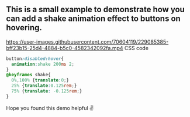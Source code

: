 ## This is a small example to demonstrate how you can add a shake animation effect to buttons on hovering. 
https://user-images.githubusercontent.com/70604119/229085385-bff23b15-25d4-4884-b5c0-4582342092fa.mp4
CSS code
~~~CSS
button:disabled:hover{
  animation:shake 200ms 2;
}
@keyframes shake{
  0%,100% {translate:0;}
  25% {translate:0.125rem;}
  75% {translate: -0.125rem;}
}
~~~
Hope you found this demo helpful ✌️
